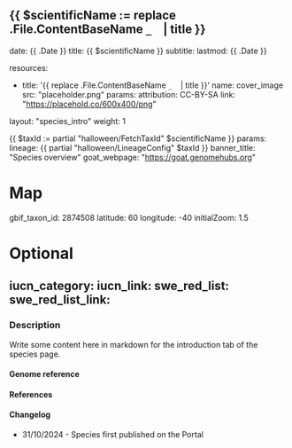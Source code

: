 {{ $scientificName := replace .File.ContentBaseName `_` ` ` | title }}
---
date: {{ .Date }}
title: {{ $scientificName }}
subtitle:
lastmod: {{ .Date }}

resources:
  - title: '{{ replace .File.ContentBaseName `_` ` ` | title }}'
    name: cover_image
    src: "placeholder.png"
    params:
      attribution: CC-BY-SA
      link: "https://placehold.co/600x400/png"

layout: "species_intro"
weight: 1

{{ $taxId := partial "halloween/FetchTaxId" $scientificName }}
params:
  lineage: {{ partial "halloween/LineageConfig" $taxId }}
  banner_title: "Species overview"
  goat_webpage: "https://goat.genomehubs.org"

  # Map
  gbif_taxon_id: 2874508
  latitude: 60
  longitude: -40
  initialZoom: 1.5

  # Optional
  iucn_category:
  iucn_link:
  swe_red_list:
  swe_red_list_link:
---

### Description

Write some content here in markdown for the introduction tab of the species page.

#### Genome reference

#### References

#### Changelog

- 31/10/2024 - Species first published on the Portal

